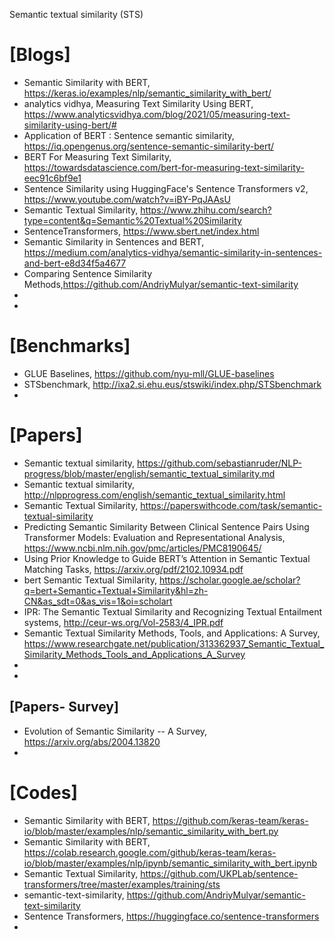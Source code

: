Semantic textual similarity (STS) 

# [Blogs]
+ Semantic Similarity with BERT, https://keras.io/examples/nlp/semantic_similarity_with_bert/
+ analytics vidhya, Measuring Text Similarity Using BERT, https://www.analyticsvidhya.com/blog/2021/05/measuring-text-similarity-using-bert/#
+ Application of BERT : Sentence semantic similarity, https://iq.opengenus.org/sentence-semantic-similarity-bert/
+ BERT For Measuring Text Similarity, https://towardsdatascience.com/bert-for-measuring-text-similarity-eec91c6bf9e1
+ Sentence Similarity using HuggingFace's Sentence Transformers v2, https://www.youtube.com/watch?v=iBY-PqJAAsU
+ Semantic Textual Similarity, https://www.zhihu.com/search?type=content&q=Semantic%20Textual%20Similarity
+ SentenceTransformers, https://www.sbert.net/index.html
+ Semantic Similarity in Sentences and BERT, https://medium.com/analytics-vidhya/semantic-similarity-in-sentences-and-bert-e8d34f5a4677
+ Comparing Sentence Similarity Methods,https://github.com/AndriyMulyar/semantic-text-similarity
+ 
+ 

# [Benchmarks]
+ GLUE Baselines, https://github.com/nyu-mll/GLUE-baselines
+ STSbenchmark, http://ixa2.si.ehu.eus/stswiki/index.php/STSbenchmark
+ 

# [Papers]
+ Semantic textual similarity, https://github.com/sebastianruder/NLP-progress/blob/master/english/semantic_textual_similarity.md
+ Semantic textual similarity, http://nlpprogress.com/english/semantic_textual_similarity.html
+ Semantic Textual Similarity, https://paperswithcode.com/task/semantic-textual-similarity
+ Predicting Semantic Similarity Between Clinical Sentence Pairs Using Transformer Models: Evaluation and Representational Analysis, https://www.ncbi.nlm.nih.gov/pmc/articles/PMC8190645/
+ Using Prior Knowledge to Guide BERT’s Attention in Semantic Textual Matching Tasks, https://arxiv.org/pdf/2102.10934.pdf
+ bert Semantic Textual Similarity, https://scholar.google.ae/scholar?q=bert+Semantic+Textual+Similarity&hl=zh-CN&as_sdt=0&as_vis=1&oi=scholart
+ IPR: The Semantic Textual Similarity and Recognizing Textual Entailment systems, http://ceur-ws.org/Vol-2583/4_IPR.pdf
+ Semantic Textual Similarity Methods, Tools, and Applications: A Survey, https://www.researchgate.net/publication/313362937_Semantic_Textual_Similarity_Methods_Tools_and_Applications_A_Survey
+ 
+ 

## [Papers- Survey]
+ Evolution of Semantic Similarity -- A Survey, https://arxiv.org/abs/2004.13820
+ 

# [Codes]
+ Semantic Similarity with BERT, https://github.com/keras-team/keras-io/blob/master/examples/nlp/semantic_similarity_with_bert.py
+ Semantic Similarity with BERT, https://colab.research.google.com/github/keras-team/keras-io/blob/master/examples/nlp/ipynb/semantic_similarity_with_bert.ipynb
+ Semantic Textual Similarity, https://github.com/UKPLab/sentence-transformers/tree/master/examples/training/sts
+ semantic-text-similarity, https://github.com/AndriyMulyar/semantic-text-similarity
+ Sentence Transformers, https://huggingface.co/sentence-transformers
+ 

